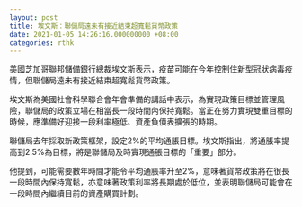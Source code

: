 ```yaml
---
layout: post
title: 埃文斯：聯儲局遠未有接近結束超寬鬆貨幣政策
date: 2021-01-05 14:26:16.000000000 +08:00
categories: rthk
---
```


美國芝加哥聯邦儲備銀行總裁埃文斯表示，疫苗可能在今年控制住新型冠狀病毒疫情，但聯儲局遠未有接近結束超寬鬆貨幣政策。

埃文斯為美國社會科學聯合會年會準備的講話中表示，為實現政策目標並管理風險，聯儲局的政策立場在相當長一段時間內保持寬鬆。當正在努力實現雙重目標的時候，應準備好迎接一段利率極低、資產負債表擴張的時期。

聯儲局去年採取新政策框架，設定2%的平均通脹目標。埃文斯指出，將通脹率提高到2.5%為目標，將是聯儲局及時實現通脹目標的「重要」部分。

他提到，可能需要數年時間才能令平均通脹率升至2%，意味著貨幣政策將在很長一段時間內保持寬鬆，亦意味著政策利率將長期處於低位，並表明聯儲局可能會在一段時間內繼續目前的資產購買計劃。
